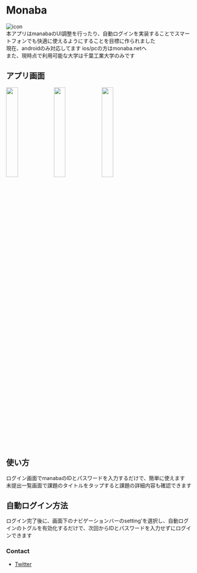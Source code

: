 # Monaba
![icon](https://github.com/user-attachments/assets/2969e489-c628-4dad-b016-e411d0c81360)  
本アプリはmanabaのUI調整を行ったり、自動ログインを実装することでスマートフォンでも快適に使えるようにすることを目標に作られました  
現在、androidのみ対応してます ios/pcの方はmonaba.netへ  
また、現時点で利用可能な大学は千葉工業大学のみです

## アプリ画面
<img src="https://github.com/user-attachments/assets/569cd8f0-33b7-4f5d-9c31-d9e4a118e8df" width="25%"/>
<img src="https://github.com/user-attachments/assets/31c336dc-b340-44a1-84d3-3df4385189d3" width="25%"/>
<img src="https://github.com/user-attachments/assets/654b263e-4c46-42d6-bad9-96d96eae864f" width="25%"/>

## 使い方
ログイン画面でmanabaのIDとパスワードを入力するだけで、簡単に使えます  
未提出一覧画面で課題のタイトルをタップすると課題の詳細内容も確認できます

## 自動ログイン方法
ログイン完了後に、画面下のナビゲーションバーのsetting'を選択し、自動ログインのトグルを有効化するだけで、次回からIDとパスワードを入力せずにログインできます

### Contact
* [Twitter](https://twitter.com/erde_ena15)

